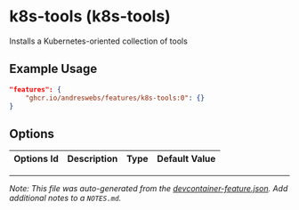 
# k8s-tools (k8s-tools)

Installs a Kubernetes-oriented collection of tools

## Example Usage

```json
"features": {
    "ghcr.io/andreswebs/features/k8s-tools:0": {}
}
```

## Options

| Options Id | Description | Type | Default Value |
|-----|-----|-----|-----|




---

_Note: This file was auto-generated from the [devcontainer-feature.json](https://github.com/andreswebs/features/blob/main/src/k8s-tools/devcontainer-feature.json).  Add additional notes to a `NOTES.md`._
